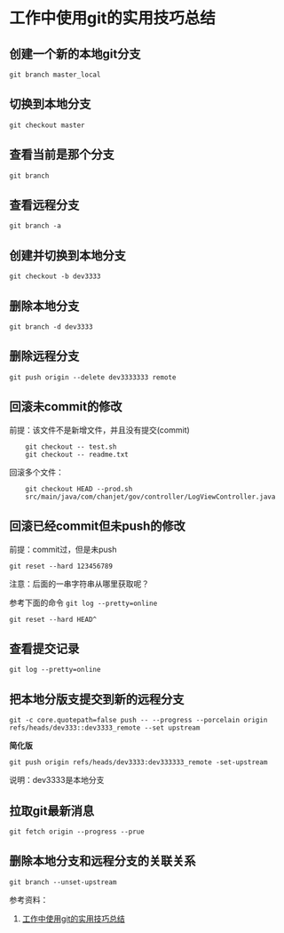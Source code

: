﻿# 工作中使用git的实用技巧总结

## 创建一个新的本地git分支

`git branch master_local`

## 切换到本地分支

`git checkout master`

## 查看当前是那个分支

`git branch`

## 查看远程分支

`git branch -a`

## 创建并切换到本地分支

`git checkout -b dev3333`

## 删除本地分支

`git branch -d dev3333`

## 删除远程分支

`git push origin --delete dev3333333 remote`

## 回滚未commit的修改

前提：该文件不是新增文件，并且没有提交(commit)

```
    git checkout -- test.sh
    git checkout -- readme.txt
```

回滚多个文件：

```
    git checkout HEAD --prod.sh
    src/main/java/com/chanjet/gov/controller/LogViewController.java
```

## 回滚已经commit但未push的修改

前提：commit过，但是未push

`git reset --hard 123456789`

注意：后面的一串字符串从哪里获取呢？

参考下面的命令 `git log --pretty=online`

`git reset --hard HEAD^`

## 查看提交记录

`git log --pretty=online`

## 把本地分版支提交到新的远程分支

`git -c core.quotepath=false push -- --progress --porcelain origin  refs/heads/dev333::dev3333_remote --set upstream`

**简化版**

`git push origin refs/heads/dev3333:dev333333_remote -set-upstream`

说明：dev3333是本地分支

## 拉取git最新消息

`git fetch origin --progress --prue`

## 删除本地分支和远程分支的关联关系

`git branch --unset-upstream`

参考资料：

1. [工作中使用git的实用技巧总结][1]


  [1]: http://blog.csdn.net/hw1287789687/article/details/51915068